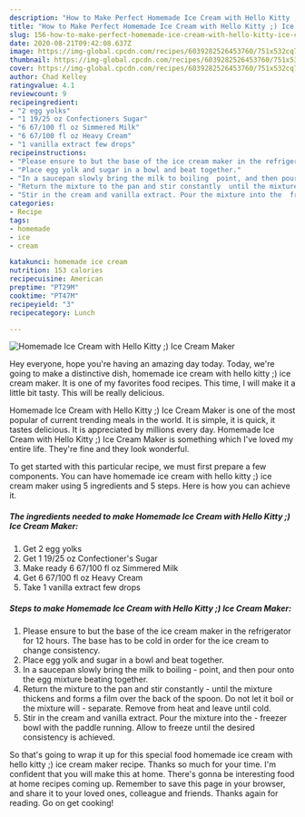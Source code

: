 ```yaml
---
description: "How to Make Perfect Homemade Ice Cream with Hello Kitty ;) Ice Cream Maker"
title: "How to Make Perfect Homemade Ice Cream with Hello Kitty ;) Ice Cream Maker"
slug: 156-how-to-make-perfect-homemade-ice-cream-with-hello-kitty-ice-cream-maker
date: 2020-08-21T09:42:08.637Z
image: https://img-global.cpcdn.com/recipes/6039282526453760/751x532cq70/homemade-ice-cream-with-hello-kitty-ice-cream-maker-recipe-main-photo.jpg
thumbnail: https://img-global.cpcdn.com/recipes/6039282526453760/751x532cq70/homemade-ice-cream-with-hello-kitty-ice-cream-maker-recipe-main-photo.jpg
cover: https://img-global.cpcdn.com/recipes/6039282526453760/751x532cq70/homemade-ice-cream-with-hello-kitty-ice-cream-maker-recipe-main-photo.jpg
author: Chad Kelley
ratingvalue: 4.1
reviewcount: 9
recipeingredient:
- "2 egg yolks"
- "1 19/25 oz Confectioners Sugar"
- "6 67/100 fl oz Simmered Milk"
- "6 67/100 fl oz Heavy Cream"
- "1 vanilla extract few drops"
recipeinstructions:
- "Please ensure to but the base of the ice cream maker in the refrigerator for 12 hours. The base has to be cold in order for the ice cream to change consistency."
- "Place egg yolk and sugar in a bowl and beat together."
- "In a saucepan slowly bring the milk to boiling  point, and then pour onto the egg mixture beating together."
- "Return the mixture to the pan and stir constantly  until the mixture thickens and forms a film over the back of the spoon. Do not let it boil or the mixture will  separate. Remove from heat and leave until cold."
- "Stir in the cream and vanilla extract. Pour the mixture into the  freezer bowl with the paddle running. Allow to freeze until the desired consistency is achieved."
categories:
- Recipe
tags:
- homemade
- ice
- cream

katakunci: homemade ice cream 
nutrition: 153 calories
recipecuisine: American
preptime: "PT29M"
cooktime: "PT47M"
recipeyield: "3"
recipecategory: Lunch

---
```



![Homemade Ice Cream with Hello Kitty ;) Ice Cream Maker](https://img-global.cpcdn.com/recipes/6039282526453760/751x532cq70/homemade-ice-cream-with-hello-kitty-ice-cream-maker-recipe-main-photo.jpg)

Hey everyone, hope you're having an amazing day today. Today, we're going to make a distinctive dish, homemade ice cream with hello kitty ;) ice cream maker. It is one of my favorites food recipes. This time, I will make it a little bit tasty. This will be really delicious.

Homemade Ice Cream with Hello Kitty ;) Ice Cream Maker is one of the most popular of current trending meals in the world. It is simple, it is quick, it tastes delicious. It is appreciated by millions every day. Homemade Ice Cream with Hello Kitty ;) Ice Cream Maker is something which I've loved my entire life. They're fine and they look wonderful.




To get started with this particular recipe, we must first prepare a few components. You can have homemade ice cream with hello kitty ;) ice cream maker using 5 ingredients and 5 steps. Here is how you can achieve it.

##### The ingredients needed to make Homemade Ice Cream with Hello Kitty ;) Ice Cream Maker:

1. Get 2 egg yolks
1. Get 1 19/25 oz Confectioner&#39;s Sugar
1. Make ready 6 67/100 fl oz Simmered Milk
1. Get 6 67/100 fl oz Heavy Cream
1. Take 1 vanilla extract few drops




##### Steps to make Homemade Ice Cream with Hello Kitty ;) Ice Cream Maker:

1. Please ensure to but the base of the ice cream maker in the refrigerator for 12 hours. The base has to be cold in order for the ice cream to change consistency.
1. Place egg yolk and sugar in a bowl and beat together.
1. In a saucepan slowly bring the milk to boiling  - point, and then pour onto the egg mixture beating together.
1. Return the mixture to the pan and stir constantly  - until the mixture thickens and forms a film over the back of the spoon. Do not let it boil or the mixture will  - separate. Remove from heat and leave until cold.
1. Stir in the cream and vanilla extract. Pour the mixture into the  - freezer bowl with the paddle running. Allow to freeze until the desired consistency is achieved.




So that's going to wrap it up for this special food homemade ice cream with hello kitty ;) ice cream maker recipe. Thanks so much for your time. I'm confident that you will make this at home. There's gonna be interesting food at home recipes coming up. Remember to save this page in your browser, and share it to your loved ones, colleague and friends. Thanks again for reading. Go on get cooking!
